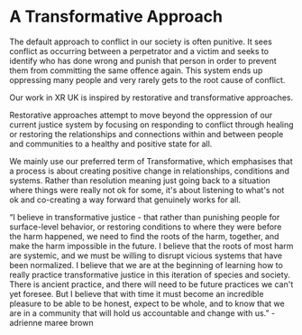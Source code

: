 # A Transformative Approach

The default approach to conflict in our society is often punitive. It sees conflict as occurring between a perpetrator and a victim and seeks to identify who has done wrong and punish that person in order to prevent them from committing the same offence again. This system ends up oppressing many people and very rarely gets to the root cause of conflict.

Our work in XR UK is inspired by restorative and transformative approaches.

Restorative approaches attempt to move beyond the oppression of our current justice system by focusing on responding to conflict through healing or restoring the relationships and connections within and between people and communities to a healthy and positive state for all.

We mainly use our preferred term of Transformative, which emphasises that a process is about creating positive change in relationships, conditions and systems. Rather than resolution meaning just going back to a situation where things were really not ok for some, it's about listening to what's not ok and co-creating a way forward that genuinely works for all.

“I believe in transformative justice - that rather than punishing people for surface-level behavior, or restoring conditions to where they were before the harm happened, we need to find the roots of the harm, together, and make the harm impossible in the future. I believe that the roots of most harm are systemic, and we must be willing to disrupt vicious systems that have been normalized. I believe that we are at the beginning of learning how to really practice transformative justice in this iteration of species and society. There is ancient practice, and there will need to be future practices we can't yet foresee. But I believe that with time it must become an incredible pleasure to be able to be honest, expect to be whole, and to know that we are in a community that will hold us accountable and change with us.” - adrienne maree brown

